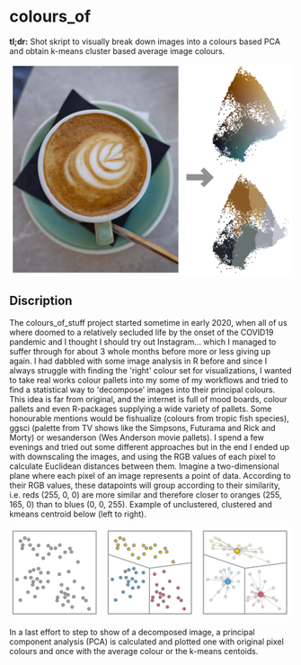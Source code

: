 # colours_of
**tl;dr:** Shot skript to visually break down images into a colours based PCA and obtain k-means cluster based average image colours. 

![](example/Example.png?raw=true)

## Discription
The colours_of_stuff project started sometime in early 2020, when all of us where doomed to a relatively secluded life by the onset of the COVID19 pandemic and I thought I should try out Instagram... which I managed to suffer through for about 3 whole months before more or less giving up again. I had dabbled with some image analysis in R before and since I always struggle with finding the 'right' colour set for visualizations, I wanted to take real works colour pallets into my some of my workflows and tried to find a statistical way to 'decompose' images into their principal colours. This idea is far from original, and the internet is full of mood boards, colour pallets and even R-packages supplying a wide variety of pallets. Some honourable mentions would be fishualize (colours from tropic fish species), ggsci  (palette from TV shows like the Simpsons, Futurama and Rick and Morty) or wesanderson (Wes Anderson movie pallets).
I spend a few evenings and tried out some different approaches but in the end I ended up with downscaling the images, and using the RGB values of each pixel to calculate Euclidean distances between them. Imagine a two-dimensional plane where each pixel of an image represents a point of data. According to their RGB values, these datapoints will group according to their similarity, i.e. reds (255, 0, 0) are more similar and therefore closer to oranges (255, 165, 0) than to blues (0, 0, 255). Example of unclustered, clustered and kmeans centroid below (left to right).

![](example/kmeans.png?raw=true)

In a last effort to step to show of a decomposed image, a principal component analysis (PCA) is calculated and plotted one with original pixel colours and once with the average colour or the k-means centoids. 
